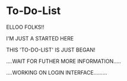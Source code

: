 # To-Do-List

ELLOO FOLKS!!



I'M JUST A STARTED HERE 




THIS 'TO-DO-LIST' IS JUST BEGAN!




....WAIT FOR FUTHER MORE INFORMATION.....




....WORKING ON LOGIN INTERFACE.........
